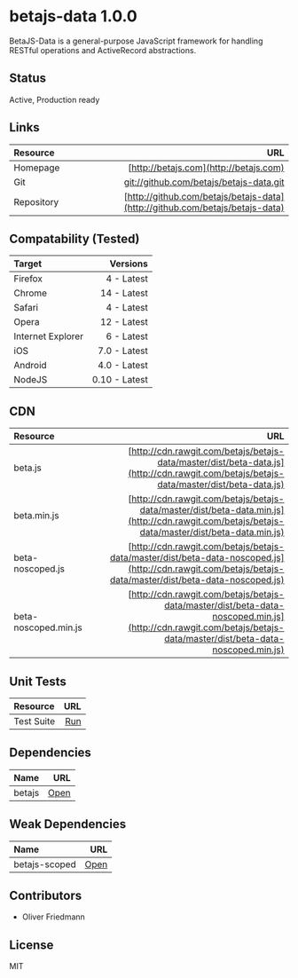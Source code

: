 # betajs-data 1.0.0

BetaJS-Data is a general-purpose JavaScript framework for handling RESTful operations and ActiveRecord abstractions.


## Status
Active, Production ready


## Links
| Resource   | URL |
| :--------- | --: |
| Homepage   | [http://betajs.com](http://betajs.com) |
| Git        | [git://github.com/betajs/betajs-data.git](git://github.com/betajs/betajs-data.git) |
| Repository | [http://github.com/betajs/betajs-data](http://github.com/betajs/betajs-data) |


## Compatability (Tested)
| Target | Versions |
| :----- | -------: |
| Firefox | 4 - Latest |
| Chrome | 14 - Latest |
| Safari | 4 - Latest |
| Opera | 12 - Latest |
| Internet Explorer | 6 - Latest |
| iOS | 7.0 - Latest |
| Android | 4.0 - Latest |
| NodeJS | 0.10 - Latest |


## CDN
| Resource | URL |
| :----- | -------: |
| beta.js | [http://cdn.rawgit.com/betajs/betajs-data/master/dist/beta-data.js](http://cdn.rawgit.com/betajs/betajs-data/master/dist/beta-data.js) |
| beta.min.js | [http://cdn.rawgit.com/betajs/betajs-data/master/dist/beta-data.min.js](http://cdn.rawgit.com/betajs/betajs-data/master/dist/beta-data.min.js) |
| beta-noscoped.js | [http://cdn.rawgit.com/betajs/betajs-data/master/dist/beta-data-noscoped.js](http://cdn.rawgit.com/betajs/betajs-data/master/dist/beta-data-noscoped.js) |
| beta-noscoped.min.js | [http://cdn.rawgit.com/betajs/betajs-data/master/dist/beta-data-noscoped.min.js](http://cdn.rawgit.com/betajs/betajs-data/master/dist/beta-data-noscoped.min.js) |


## Unit Tests
| Resource | URL |
| :----- | -------: |
| Test Suite | [Run](http://rawgit.com/betajs/betajs-data/master/tests/tests.html) |


## Dependencies
| Name | URL |
| :----- | -------: |
| betajs | [Open](https://github.com/betajs/betajs) |


## Weak Dependencies
| Name | URL |
| :----- | -------: |
| betajs-scoped | [Open](https://github.com/betajs/betajs-scoped) |


## Contributors

- Oliver Friedmann


## License

MIT


